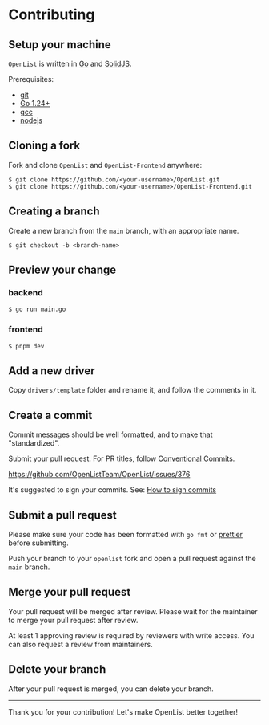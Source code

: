 # Contributing

## Setup your machine

`OpenList` is written in [Go](https://golang.org/) and [SolidJS](https://www.solidjs.com/).

Prerequisites:

- [git](https://git-scm.com)
- [Go 1.24+](https://golang.org/doc/install)
- [gcc](https://gcc.gnu.org/)
- [nodejs](https://nodejs.org/)

## Cloning a fork

Fork and clone `OpenList` and `OpenList-Frontend` anywhere:

```shell
$ git clone https://github.com/<your-username>/OpenList.git
$ git clone https://github.com/<your-username>/OpenList-Frontend.git
```

## Creating a branch

Create a new branch from the `main` branch, with an appropriate name.

```shell
$ git checkout -b <branch-name>
```

## Preview your change

### backend

```shell
$ go run main.go
```

### frontend

```shell
$ pnpm dev
```

## Add a new driver

Copy `drivers/template` folder and rename it, and follow the comments in it.

## Create a commit

Commit messages should be well formatted, and to make that "standardized".

Submit your pull request. For PR titles, follow [Conventional Commits](https://www.conventionalcommits.org).

https://github.com/OpenListTeam/OpenList/issues/376

It's suggested to sign your commits. See: [How to sign commits](https://docs.github.com/en/authentication/managing-commit-signature-verification/signing-commits)

## Submit a pull request

Please make sure your code has been formatted with `go fmt` or [prettier](https://prettier.io/) before submitting.

Push your branch to your `openlist` fork and open a pull request against the `main` branch.

## Merge your pull request

Your pull request will be merged after review. Please wait for the maintainer to merge your pull request after review.

At least 1 approving review is required by reviewers with write access. You can also request a review from maintainers.

## Delete your branch

After your pull request is merged, you can delete your branch.

---

Thank you for your contribution! Let's make OpenList better together!
